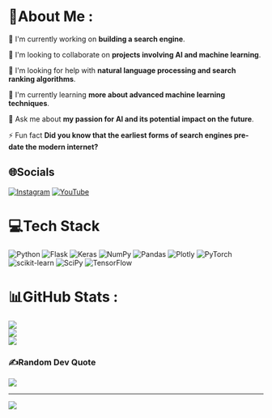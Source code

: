 # 💫About Me :
🔭 I'm currently working on **building a search engine**. 

👯 I'm looking to collaborate on **projects involving AI and machine learning**. 

🤝 I'm looking for help with **natural language processing and search ranking algorithms**. 

🌱 I'm currently learning **more about advanced machine learning techniques**.  

💬 Ask me about **my passion for AI and its potential impact on the future**. 

⚡ Fun fact **Did you know that the earliest forms of search engines pre-date the modern internet?** 

## 🌐Socials
[![Instagram](https://img.shields.io/badge/Instagram-%23E4405F.svg?logo=Instagram&logoColor=white)](https://instagram.com/threatthriver) [![YouTube](https://img.shields.io/badge/YouTube-%23FF0000.svg?logo=YouTube&logoColor=white)](https://youtube.com/c/https://www.youtube.com/channel/UCbg8REW5yvtrknPqs1Q7SvQ) 

# 💻Tech Stack
![Python](https://img.shields.io/badge/python-3670A0?style=for-the-badge&logo=python&logoColor=ffdd54) ![Flask](https://img.shields.io/badge/flask-%23000.svg?style=for-the-badge&logo=flask&logoColor=white) ![Keras](https://img.shields.io/badge/Keras-%23D00000.svg?style=for-the-badge&logo=Keras&logoColor=white) ![NumPy](https://img.shields.io/badge/numpy-%23013243.svg?style=for-the-badge&logo=numpy&logoColor=white) ![Pandas](https://img.shields.io/badge/pandas-%23150458.svg?style=for-the-badge&logo=pandas&logoColor=white) ![Plotly](https://img.shields.io/badge/Plotly-%233F4F75.svg?style=for-the-badge&logo=plotly&logoColor=white) ![PyTorch](https://img.shields.io/badge/PyTorch-%23EE4C2C.svg?style=for-the-badge&logo=PyTorch&logoColor=white) ![scikit-learn](https://img.shields.io/badge/scikit--learn-%23F7931E.svg?style=for-the-badge&logo=scikit-learn&logoColor=white) ![SciPy](https://img.shields.io/badge/SciPy-%230C55A5.svg?style=for-the-badge&logo=scipy&logoColor=%white) ![TensorFlow](https://img.shields.io/badge/TensorFlow-%23FF6F00.svg?style=for-the-badge&logo=TensorFlow&logoColor=white)
# 📊GitHub Stats :
![](https://github-readme-stats.vercel.app/api?username=threatthriver&theme=midnight-purple&hide_border=true&include_all_commits=true&count_private=true)<br/>
![](https://github-readme-streak-stats.herokuapp.com/?user=threatthriver&theme=midnight-purple&hide_border=true)<br/>
![](https://github-readme-stats.vercel.app/api/top-langs/?username=threatthriver&theme=midnight-purple&hide_border=true&include_all_commits=true&count_private=true&layout=compact)

### ✍️Random Dev Quote
![](https://quotes-github-readme.vercel.app/api?type=horizontal&theme=radical)


---
[![](https://visitcount.itsvg.in/api?id=threatthriver&icon=0&color=0)](https://visitcount.itsvg.in)
